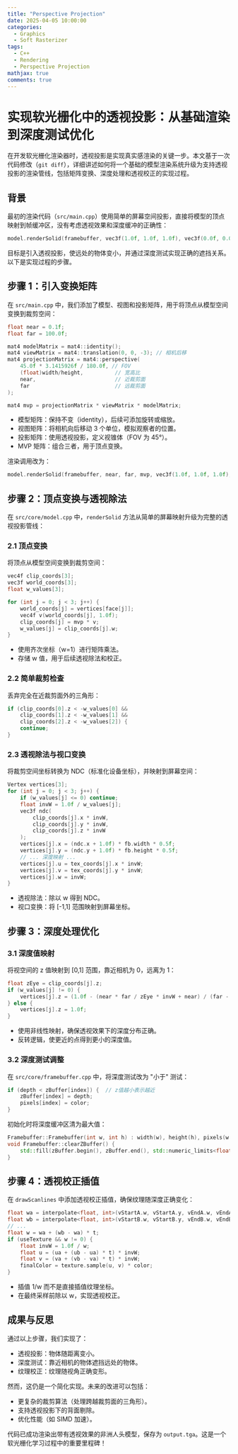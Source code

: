 ```yaml
---
title: "Perspective Projection"
date: 2025-04-05 10:00:00
categories:
  - Graphics
  - Soft Rasterizer
tags:
  - C++
  - Rendering
  - Perspective Projection
mathjax: true
comments: true
---
```


# 实现软光栅化中的透视投影：从基础渲染到深度测试优化

在开发软光栅化渲染器时，透视投影是实现真实感渲染的关键一步。本文基于一次代码修改（`git diff`），详细讲述如何将一个基础的模型渲染系统升级为支持透视投影的渲染管线，包括矩阵变换、深度处理和透视校正的实现过程。

## 背景

最初的渲染代码（`src/main.cpp`）使用简单的屏幕空间投影，直接将模型的顶点映射到帧缓冲区，没有考虑透视效果和深度缓冲的正确性：

```cpp
model.renderSolid(framebuffer, vec3f(1.0f, 1.0f, 1.0f), vec3f(0.0f, 0.0f, 1.0f));
```

目标是引入透视投影，使远处的物体变小，并通过深度测试实现正确的遮挡关系。以下是实现过程的步骤。

## 步骤 1：引入变换矩阵

在 `src/main.cpp` 中，我们添加了模型、视图和投影矩阵，用于将顶点从模型空间变换到裁剪空间：

```cpp
float near = 0.1f;
float far = 100.0f;

mat4 modelMatrix = mat4::identity();
mat4 viewMatrix = mat4::translation(0, 0, -3); // 相机后移
mat4 projectionMatrix = mat4::perspective(
    45.0f * 3.1415926f / 180.0f, // FOV
    (float)width/height,          // 宽高比
    near,                         // 近裁剪面
    far                           // 远裁剪面
);

mat4 mvp = projectionMatrix * viewMatrix * modelMatrix;
```

- 模型矩阵：保持不变（identity），后续可添加旋转或缩放。
- 视图矩阵：将相机向后移动 3 个单位，模拟观察者的位置。
- 投影矩阵：使用透视投影，定义视锥体（FOV 为 45°）。
- MVP 矩阵：组合三者，用于顶点变换。

渲染调用改为：

```cpp
model.renderSolid(framebuffer, near, far, mvp, vec3f(1.0f, 1.0f, 1.0f), vec3f(0.0f, 0.0f, 1.0f));
```

## 步骤 2：顶点变换与透视除法

在 `src/core/model.cpp` 中，`renderSolid` 方法从简单的屏幕映射升级为完整的透视投影管线：

### 2.1 顶点变换

将顶点从模型空间变换到裁剪空间：

```cpp
vec4f clip_coords[3];
vec3f world_coords[3];
float w_values[3];

for (int j = 0; j < 3; j++) {
    world_coords[j] = vertices[face[j]];
    vec4f v(world_coords[j], 1.0f);
    clip_coords[j] = mvp * v;
    w_values[j] = clip_coords[j].w;
}
```

- 使用齐次坐标（w=1）进行矩阵乘法。
- 存储 w 值，用于后续透视除法和校正。

### 2.2 简单裁剪检查

丢弃完全在近裁剪面外的三角形：

```cpp
if (clip_coords[0].z < -w_values[0] &&
    clip_coords[1].z < -w_values[1] &&
    clip_coords[2].z < -w_values[2]) {
    continue;
}
```

### 2.3 透视除法与视口变换

将裁剪空间坐标转换为 NDC（标准化设备坐标），并映射到屏幕空间：

```cpp
Vertex vertices[3];
for (int j = 0; j < 3; j++) {
    if (w_values[j] <= 0) continue;
    float invW = 1.0f / w_values[j];
    vec3f ndc(
        clip_coords[j].x * invW,
        clip_coords[j].y * invW,
        clip_coords[j].z * invW
    );
    vertices[j].x = (ndc.x + 1.0f) * fb.width * 0.5f;
    vertices[j].y = (ndc.y + 1.0f) * fb.height * 0.5f;
    // ... 深度映射 ...
    vertices[j].u = tex_coords[j].x * invW;
    vertices[j].v = tex_coords[j].y * invW;
    vertices[j].w = invW;
}
```

- 透视除法：除以 w 得到 NDC。
- 视口变换：将 [-1,1] 范围映射到屏幕坐标。

## 步骤 3：深度处理优化

### 3.1 深度值映射

将视空间的 z 值映射到 [0,1] 范围，靠近相机为 0，远离为 1：

```cpp
float zEye = clip_coords[j].z;
if (w_values[j] != 0) {
    vertices[j].z = (1.0f - (near * far / zEye * invW + near) / (far - near)) * 0.5f + 0.5f;
} else {
    vertices[j].z = 1.0f;
}
```

- 使用非线性映射，确保透视效果下的深度分布正确。
- 反转逻辑，使更近的点得到更小的深度值。

### 3.2 深度测试调整

在 `src/core/framebuffer.cpp` 中，将深度测试改为 "小于" 测试：

```cpp
if (depth < zBuffer[index]) {  // z值越小表示越近
    zBuffer[index] = depth;
    pixels[index] = color;
}
```

初始化时将深度缓冲区清为最大值：

```cpp
Framebuffer::Framebuffer(int w, int h) : width(w), height(h), pixels(w * h), zBuffer(w * h, std::numeric_limits<float>::max()) {}
void Framebuffer::clearZBuffer() {
    std::fill(zBuffer.begin(), zBuffer.end(), std::numeric_limits<float>::max());
}
```

## 步骤 4：透视校正插值

在 `drawScanlines` 中添加透视校正插值，确保纹理随深度正确变化：

```cpp
float wa = interpolate<float, int>(vStartA.w, vStartA.y, vEndA.w, vEndA.y, y);
float wb = interpolate<float, int>(vStartB.w, vStartB.y, vEndB.w, vEndB.y, y);
// ...
float w = wa + (wb - wa) * t;
if (useTexture && w != 0) {
    float invW = 1.0f / w;
    float u = (ua + (ub - ua) * t) * invW;
    float v = (va + (vb - va) * t) * invW;
    finalColor = texture.sample(u, v) * color;
}
```

- 插值 1/w 而不是直接插值纹理坐标。
- 在最终采样前除以 w，实现透视校正。

## 成果与反思

通过以上步骤，我们实现了：
- 透视投影：物体随距离变小。
- 深度测试：靠近相机的物体遮挡远处的物体。
- 纹理校正：纹理随视角正确变形。

然而，这仍是一个简化实现。未来的改进可以包括：
- 更复杂的裁剪算法（处理跨越裁剪面的三角形）。
- 支持透视投影下的背面剔除。
- 优化性能（如 SIMD 加速）。

代码已成功渲染出带有透视效果的非洲人头模型，保存为 `output.tga`。这是一个软光栅化学习过程中的重要里程碑！
